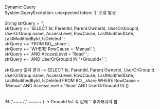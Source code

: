 Dynamic Query <br/>
System.QueryException: unexpected token: ')' 오류 발생 <br/>
 <br/>
String strQuery = ''; <br/>
strQuery += 'SELECT Id, ParentId, Parent.OwnerId, UserOrGroupId, UserOrGroup.name, AccessLevel, RowCause, LastModifiedDate, LastModifiedById, IsDeleted '; <br/>
strQuery += 'FROM BO__share '; <br/>
strQuery += 'WHERE RowCause = \'Manual\' '; <br/>
strQuery += 'AND   AccessLevel = \'Read\' '; <br/>
strQuery += 'AND   UserOrGroupId IN '+GroupId+' '; <br/>
 <br/>
strQuery 출력 결과 -> SELECT Id, ParentId, Parent.OwnerId, UserOrGroupId, UserOrGroup.name, AccessLevel, RowCause, LastModifiedDate, LastModifiedById, IsDeleted FROM BO__share WHERE RowCause = 'Manual' AND   AccessLevel = 'Read' AND   UserOrGroupId IN () <br/>
 <br/>
 <br/>
IN ('~~~~','~~~~~') -> GroupId list 각 값에 '' 추가해줘야 함 <br/>
